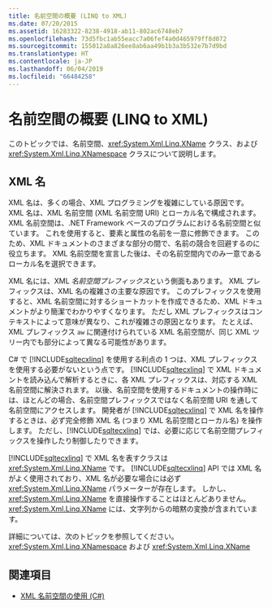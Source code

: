 ```yaml
---
title: 名前空間の概要 (LINQ to XML)
ms.date: 07/20/2015
ms.assetid: 16283322-8238-4918-ab11-802ac6748eb7
ms.openlocfilehash: 73d5fbc1ab55eacc7a06fef4a0d465979ff8d072
ms.sourcegitcommit: 155012a8a826ee8ab6aa49b1b3a3b532e7b7d9bd
ms.translationtype: HT
ms.contentlocale: ja-JP
ms.lasthandoff: 06/04/2019
ms.locfileid: "66484258"
---
```

# <a name="namespaces-overview-linq-to-xml"></a>名前空間の概要 (LINQ to XML)
このトピックでは、名前空間、<xref:System.Xml.Linq.XName> クラス、および <xref:System.Xml.Linq.XNamespace> クラスについて説明します。  
  
## <a name="xml-names"></a>XML 名  
 XML 名は、多くの場合、XML プログラミングを複雑にしている原因です。 XML 名は、XML 名前空間 (XML 名前空間 URI) とローカル名で構成されます。 XML 名前空間は、.NET Framework ベースのプログラムにおける名前空間と似ています。 これを使用すると、要素と属性の名前を一意に修飾できます。 このため、XML ドキュメントのさまざまな部分の間で、名前の競合を回避するのに役立ちます。 XML 名前空間を宣言した後は、その名前空間内でのみ一意であるローカル名を選択できます。  
  
 XML 名には、XML *名前空間プレフィックス*という側面もあります。 XML プレフィックスは、XML 名の複雑さの主要な原因です。 このプレフィックスを使用すると、XML 名前空間に対するショートカットを作成できるため、XML ドキュメントがより簡潔でわかりやすくなります。 ただし XML プレフィックスはコンテキストによって意味が異なり、これが複雑さの原因となります。 たとえば、XML プレフィックス `aw` に関連付けられている XML 名前空間が、同じ XML ツリー内でも部分によって異なる可能性があります。  
  
 C# で [!INCLUDE[sqltecxlinq](~/includes/sqltecxlinq-md.md)] を使用する利点の 1 つは、XML プレフィックスを使用する必要がないという点です。 [!INCLUDE[sqltecxlinq](~/includes/sqltecxlinq-md.md)] で XML ドキュメントを読み込んで解析するときに、各 XML プレフィックスは、対応する XML 名前空間に解決されます。 以後、名前空間を使用するドキュメントの操作時には、ほとんどの場合、名前空間プレフィックスではなく名前空間 URI を通して名前空間にアクセスします。 開発者が [!INCLUDE[sqltecxlinq](~/includes/sqltecxlinq-md.md)] で XML 名を操作するときは、必ず完全修飾 XML 名 (つまり XML 名前空間とローカル名) を操作します。 ただし、[!INCLUDE[sqltecxlinq](~/includes/sqltecxlinq-md.md)] では、必要に応じて名前空間プレフィックスを操作したり制御したりできます。  
  
 [!INCLUDE[sqltecxlinq](~/includes/sqltecxlinq-md.md)] で XML 名を表すクラスは <xref:System.Xml.Linq.XName> です。 [!INCLUDE[sqltecxlinq](~/includes/sqltecxlinq-md.md)] API では XML 名がよく使用されており、XML 名が必要な場合には必ず <xref:System.Xml.Linq.XName> パラメーターが存在します。 しかし、<xref:System.Xml.Linq.XName> を直接操作することはほとんどありません。 <xref:System.Xml.Linq.XName> には、文字列からの暗黙の変換が含まれています。  
  
 詳細については、次のトピックを参照してください。 <xref:System.Xml.Linq.XNamespace> および <xref:System.Xml.Linq.XName>  
  
## <a name="see-also"></a>関連項目

- [XML 名前空間の使用 (C#)](../../../../csharp/programming-guide/concepts/linq/namespaces-overview-linq-to-xml.md)
